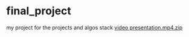 # final_project
my project for the projects and algos stack
[video presentation.mp4.zip](https://github.com/tndodge/final_project/files/12667028/video.presentation.mp4.zip)
